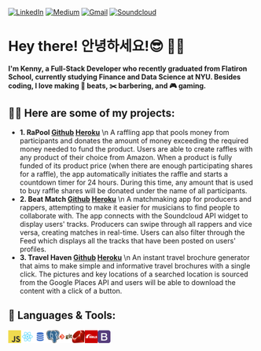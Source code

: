 [![LinkedIn](https://img.shields.io/badge/LinkedIn-0077B5?style=for-the-badge&logo=linkedin&logoColor=white)](https://www.linkedin.com/in/kenny-yoon-23643513a/)
[![Medium](https://img.shields.io/badge/medium-0A0A0A?style=for-the-badge&logo=medium&logoColor=white)](https://healerx97.medium.com/)
[![Gmail](https://img.shields.io/badge/Gmail-D14836?style=for-the-badge&logo=gmail&logoColor=white)](mailto:kenny.yoon@stern.nyu.edu)
[![Soundcloud](https://img.shields.io/badge/SoundCloud-FF3300?style=for-the-badge&logo=soundcloud&logoColor=white)](https://soundcloud.com/ghun-kenny-yoon)

# Hey there! 안녕하세요!😎 🤙🏻

**I'm Kenny,
a Full-Stack Developer who recently graduated from Flatiron School, currently studying Finance and Data Science at NYU.
Besides coding, I love making 🎹 beats, ✂️ barbering, and 🎮 gaming.**


## 🧑‍💻 Here are some of my projects:
* **1. RaPool [Github](https://github.com/healerx97/RaPool) [Heroku](https://rapool.herokuapp.com/)** \n
A raffling app that pools money from participants and donates the amount of money exceeding the required money needed to fund the product. Users are able to create raffles with any product of their choice from Amazon. When a product is fully funded of its product price (when there are enough participating shares for a raffle), the app automatically initiates the raffle and starts a countdown timer for 24 hours. During this time, any amount that is used to buy raffle shares will be donated under the name of all participants.
* **2. Beat Match [Github](https://github.com/healerx97/Beat-Match) [Heroku](https://beat-match.herokuapp.com/)** \n
A matchmaking app for producers and rappers, attempting to make it easier for musicians to find people to collaborate with. The app connects with the Soundcloud API widget to display users' tracks. Producers can swipe through all rappers and vice versa, creating matches in real-time. Users can also filter through the Feed which displays all the tracks that have been posted on users' profiles.
* **3. Travel Haven [Github](https://github.com/healerx97/TravelHaven) [Heroku](https://travelhaven.herokuapp.com/)** \n
An instant travel brochure generator that aims to make simple and informative travel brochures with a single click. The pictures and key locations of a searched location is sourced from the Google Places API and users will be able to download the content with a click of a button.

## 🔧 Languages & Tools:
<img  align="left" alt="JavaScript" width="26px" src="https://raw.githubusercontent.com/github/explore/80688e429a7d4ef2fca1e82350fe8e3517d3494d/topics/javascript/javascript.png" />
<img  align="left" alt="React" width="26px" src="https://raw.githubusercontent.com/github/explore/80688e429a7d4ef2fca1e82350fe8e3517d3494d/topics/react/react.png" />
<img  align="left" alt="SQL" width="26px" src="https://raw.githubusercontent.com/github/explore/80688e429a7d4ef2fca1e82350fe8e3517d3494d/topics/sql/sql.png" />
<img  align="left" alt="MySQL" width="26px" src="https://raw.githubusercontent.com/github/explore/80688e429a7d4ef2fca1e82350fe8e3517d3494d/topics/postgresql/postgresql.png" />
<img  align="left" alt="Git" width="26px" src="https://raw.githubusercontent.com/github/explore/80688e429a7d4ef2fca1e82350fe8e3517d3494d/topics/git/git.png" />
<img  align="left" alt="Ruby" width="26px" src="https://raw.githubusercontent.com/github/explore/80688e429a7d4ef2fca1e82350fe8e3517d3494d/topics/ruby/ruby.png" />
<img  align="left" alt="Rails" width="26px" src="https://raw.githubusercontent.com/github/explore/80688e429a7d4ef2fca1e82350fe8e3517d3494d/topics/rails/rails.png" />
<img  align="left" alt="Bootstrap" width="26px" src="https://raw.githubusercontent.com/github/explore/80688e429a7d4ef2fca1e82350fe8e3517d3494d/topics/bootstrap/bootstrap.png" />

<!--
**healerx97/healerx97** is a ✨ _special_ ✨ repository because its `README.md` (this file) appears on your GitHub profile.

Here are some ideas to get you started:

- 🔭 I’m currently working on ...
- 🌱 I’m currently learning ...
- 👯 I’m looking to collaborate on ...
- 🤔 I’m looking for help with ...
- 💬 Ask me about ...
- 📫 How to reach me: ...
- 😄 Pronouns: ...
- ⚡ Fun fact: ...
-->
